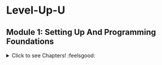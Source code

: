 # Level-Up-U

## Module 1: Setting Up And Programming Foundations

<details>
  <summary>Click to see Chapters! :feelsgood:</summary>

### Chapter 2: Plain Old Data & Functions
[Go to Chapter](/Module%201/Chapter%202)

### Chapter 3: Branching and Loops
[Go to Chapter](/Module%201/Chapter%203)

</details>
